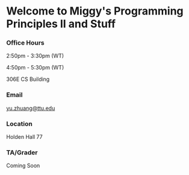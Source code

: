 # Welcome to Miggy's Programming Principles II and Stuff

### Office Hours
2:50pm - 3:30pm (WT)

4:50pm - 5:30pm (WT)

306E CS Building

### Email
yu.zhuang@ttu.edu

### Location
Holden Hall 77

### TA/Grader
Coming Soon

